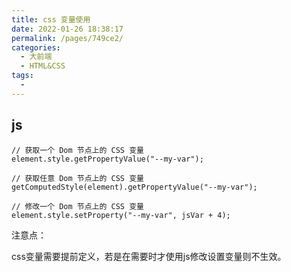 ```yaml
---
title: css 变量使用
date: 2022-01-26 18:38:17
permalink: /pages/749ce2/
categories:
  - 大前端
  - HTML&CSS
tags:
  - 
---
```

## js

```
// 获取一个 Dom 节点上的 CSS 变量
element.style.getPropertyValue("--my-var");

// 获取任意 Dom 节点上的 CSS 变量
getComputedStyle(element).getPropertyValue("--my-var");

// 修改一个 Dom 节点上的 CSS 变量
element.style.setProperty("--my-var", jsVar + 4);
```







注意点：

css变量需要提前定义，若是在需要时才使用js修改设置变量则不生效。